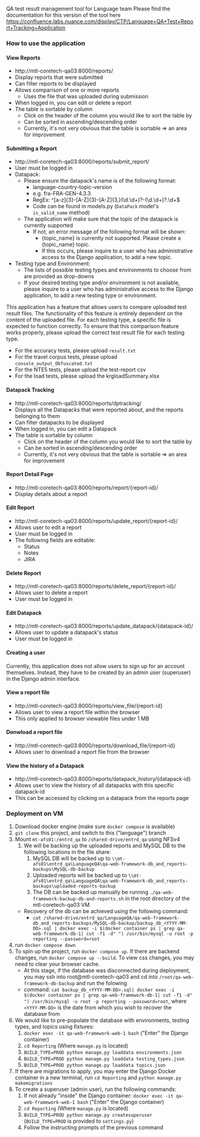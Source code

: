 QA test result management tool for Language team
Please find the documentation for this version of the tool here
https://confluence.labs.nuance.com/display/CTP/Language+QA+Test+Report+Tracking+Application

### How to use the application

#### View Reports

- http://mtl-coretech-qa03:8000/reports/
- Display reports that were submitted
- Can filter reports to be displayed
- Allows comparison of one or more reports
  - Uses the file that was uploaded during submission
- When logged in, you can edit or delete a report
- The table is sortable by column
  - Click on the header of the column you would like to sort the table by
  - Can be sorted in ascending/descending order
  - Currently, it's not very obvious that the table is sortable => an area for improvement

#### Submitting a Report

- http://mtl-coretech-qa03:8000/reports/submit_report/
- User must be logged in
- Datapack:
  - Please ensure the datapack's name is of the following format:
    - language-country-topic-version
    - e.g. fra-FRA-GEN-4.3.3
    - RegEx: ^[a-z]{3}-[A-Z]{3}-[A-Z]{3,}(\d\.\d+)?-(\d\.\d+)?\.\d+$
    - Code can be found in models.py  (`DataPack` model's `is_valid_name` method)
  - The application will make sure that the topic of the datapack is currently supported
    - If not, an error message of the following format will be shown:
      - {topic_name} is currently not supported. Please create a {topic_name} topic.
      - If this occurs, please inquire to a user who has administrative access to the Django application, to add a new topic.
- Testing type and Environment:
  - The lists of possible testing types and environments to choose from are provided as drop-downs
  - If your desired testing type and/or environment is not available, please inquire to a user who has administrative access to the Django application, to add a new testing type or environment.

This application has a feature that allows users to compare uploaded test result files.
The functionality of this feature is entirely dependent on the content of the uploaded file.
For each testing type, a specific file is expected to function correctly.
To ensure that this comparison feature works properly, please upload the correct test result file for each testing type.

- For the accuracy tests, please upload `result.txt`
- For the travel corpus tests, please upload `console_output_Obfuscated.txt`
- For the NTE5 tests, please upload the test-report csv
- For the load tests, please upload the krgloadSummary.xlsx

#### Datapack Tracking

- http://mtl-coretech-qa03:8000/reports/dptracking/
- Displays all the Datapacks that were reported about, and the reports belonging to them
- Can filter datapacks to be displayed
- When logged in, you can edit a Datapack
- The table is sortable by column
  - Click on the header of the column you would like to sort the table by
  - Can be sorted in ascending/descending order
  - Currently, it's not very obvious that the table is sortable => an area for improvement

#### Report Detail Page

- http://mtl-coretech-qa03:8000/reports/report/{report-id}/
- Display details about a report

#### Edit Report

- http://mtl-coretech-qa03:8000/reports/update_report/{report-id}/
- Allows user to edit a report
- User must be logged in
- The following fields are editable:
  - Status
  - Notes
  - JIRA

#### Delete Report

- http://mtl-coretech-qa03:8000/reports/delete_report/{report-id}/
- Allows user to delete a report
- User must be logged in

#### Edit Datapack
- http://mtl-coretech-qa03:8000/reports/update_datapack/{datapack-id}/
- Allows user to update a datapack's status
- User must be logged in

#### Creating a user

Currently, this application does not allow users to sign up for an account themselves.
Instead, they have to be created by an admin user (superuser) in the Django admin interface.

#### View a report file
- http://mtl-coretech-qa03:8000/reports/view_file/{report-id}
- Allows user to view a report file within the browser
- This only applied to browser viewable files under 1 MB

#### Donwload a report file
- http://mtl-coretech-qa03:8000/reports/download_file/{report-id}
- Allows user to download a report file from the browser

#### View the history of a Datapack
- http://mtl-coretech-qa03:8000/reports/datapack_history/{datapack-id}
- Allows user to view the history of all datapacks with this specific datapack-id
- This can be accessed by clicking on a datapack from the reports page

### Deployment on VM
1. Download docker engine (make sure `docker compose` is available)
2. `git clone` this project, and switch to this ("language") branch
3. Mount `mt-afs01:/entrd_qa` to `/shared-drive/entrd_qa` using NFSv4
   1. We will be backing up the uploaded reports and MySQL DB to the following locations in the file share:
      1. MySQL DB will be backed up to `\\mt-afs01\entrd_qa\LanguageQA\qa-web-framework-db_and_reports-backups\MySQL-db-backup`
      2. Uploaded reports will be backed up to `\\mt-afs01\entrd_qa\LanguageQA\qa-web-framework-db_and_reports-backups\uploaded-reports-backup`
      3. The DB can be backed up manually be running `./qa-web-framework-backup-db-and-reports.sh` in the root directory of the mtl-coretech-qa03 VM
    - Recovery of the db can be achieved using the following command: 
        - `cat /shared-drive/entrd_qa/LanguageQA/qa-web-framework-db_and_reports-backups/MySQL-db-backup/backup_db_<YYYY-MM-DD>.sql | docker exec -i $(docker container ps | grep qa-web-framework-db-1| cut -f1 -d" ") /usr/bin/mysql -u root -p reporting --password=root`
4. run `docker compose down`
5. To spin up the project, run `docker compose up`. If there are backend changes, run `docker compose up --build`. To view css changes, you may need to clear your browser cache.
    - At this stage, if the database was disconnected during deployment, you may ssh into root@mtl-coretech-qa03 and cd into `/root/qa-web-framework-db-backup` and run the folowing
    - command: `cat backup_db_<YYYY-MM-DD>.sql| docker exec -i $(docker container ps | grep qa-web-framework-db-1| cut -f1 -d" ") /usr/bin/mysql -u root -p reporting --password=root`, where `<YYYY-MM-DD>` is the date from which you wish to recover the database from
6. We would like to pre-populate the database with environments, testing types, and topics using fixtures:
   1. `docker exec -it qa-web-framework-web-1 bash` ("Enter" the Django container)
   2. `cd Reporting` (Where `manage.py` is located)
   3. `BUILD_TYPE=PROD python manage.py loaddata environments.json`
   4. `BUILD_TYPE=PROD python manage.py loaddata testing_types.json`
   5. `BUILD_TYPE=PROD python manage.py loaddata topics.json`
7. If there are migrations to apply, you may enter the Django Docker container in a new terminal, run `cd Reporting` and `python manage.py makemigrations`
8. To create a superuser (admin user), run the following commands:
   1. If not already "inside" the Django container: `docker exec -it qa-web-framework-web-1 bash` ("Enter" the Django container)
   2. `cd Reporting` (Where `manage.py` is located)
   3. `BUILD_TYPE=PROD python manage.py createsuperuser` (`BUILD_TYPE=PROD` is provided to `settings.py`)
   4. Follow the instructing prompts of the previous command